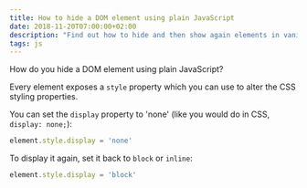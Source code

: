 ```yaml
---
title: How to hide a DOM element using plain JavaScript
date: 2018-11-20T07:00:00+02:00
description: "Find out how to hide and then show again elements in vanilla JavaScript"
tags: js
---
```


How do you hide a DOM element using plain JavaScript?

Every element exposes a `style` property which you can use to alter the CSS styling properties.

You can set the `display` property to 'none' (like you would do in CSS, `display: none;`):

```js
element.style.display = 'none'
```

To display it again, set it back to `block` or `inline`:

```js
element.style.display = 'block'
```
